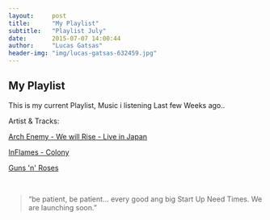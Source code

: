 ```yaml
---
layout:     post
title:      "My Playlist"
subtitle:   "Playlist July"
date:       2015-07-07 14:00:44
author:     "Lucas Gatsas"
header-img: "img/lucas-gatsas-632459.jpg"
---
```

<h2 class="section-heading">My Playlist</h2>

This is my current Playlist, Music i listening Last few Weeks ago.. 

Artist & Tracks:

[Arch Enemy - We will Rise - Live in Japan](https://www.youtube.com/watch?v=QRof6njCZWU) 

[InFlames - Colony](https://www.youtube.com/watch?v=kR-UCNF9BeU) 

[Guns 'n' Roses](https://www.youtube.com/watch?v=VC9L-BZ1PI0) 

<br>







<blockquote>
“be patient, be patient... every good ang big Start Up Need Times. We are launching soon.” 
</blockquote>

